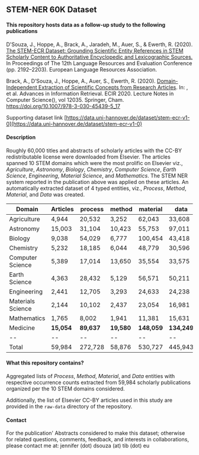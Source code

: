 ## STEM-NER 60K Dataset

#### This repository hosts data as a follow-up study to the following publications

D'Souza, J., Hoppe, A., Brack, A., Jaradeh, M., Auer, S., & Ewerth, R. (2020). [The STEM-ECR Dataset: Grounding Scientific Entity References in STEM Scholarly Content to Authoritative Encyclopedic and Lexicographic Sources.](https://aclanthology.org/2020.lrec-1.268/) In Proceedings of The 12th Language Resources and Evaluation Conference (pp. 2192–2203). European Language Resources Association.

Brack, A., D’Souza, J., Hoppe, A., Auer, S., Ewerth, R. (2020). [Domain-Independent Extraction of Scientific Concepts from Research Articles](https://doi.org/10.1007/978-3-030-45439-5_17). In: , et al. Advances in Information Retrieval. ECIR 2020. Lecture Notes in Computer Science(), vol 12035. Springer, Cham. https://doi.org/10.1007/978-3-030-45439-5_17

Supporting dataset link [https://data.uni-hannover.de/dataset/stem-ecr-v1-0](https://data.uni-hannover.de/dataset/stem-ecr-v1-0)

#### Description

Roughly 60,000 titles and abstracts of scholarly articles with the CC-BY redistributable license were downloaded from Elsevier. The articles spanned 10 STEM domains which were the most prolific on Elsevier viz., *Agriculture*, *Astronomy*, *Biology*, *Chemistry*, *Computer Science*, *Earth Science*, *Engineering*, *Material Science*, and *Mathematics*.
The STEM NER system reported in the publication above was applied on these articles. An automatically extracted dataset of 4 typed entities, viz., *Process*, *Method*, *Material*, and *Data* was created.

| Domain | Articles | process | method | material | data |
| --- | --- | --- | --- | --- | --- |
| Agriculture | 4,944 | 20,532 | 3,252 | 62,043 | 33,608 |
| Astronomy | 15,003 | 31,104 | 10,423 | 55,753 | 97,011 |
| Biology | 9,038 | 54,029 | 6,777 | 100,454 | 43,418 |
| Chemistry | 5,232 | 18,185 | 6,044 | 48,779 | 30,596 |
| Computer Science | 5,389 | 17,014 | 13,650 | 35,554 | 33,575 |
| Earth Science | 4,363 | 28,432 | 5,129 | 56,571 | 50,211 |
| Engineering | 2,441 | 12,705 | 3,293 | 24,633 | 24,238 |
| Materials Science | 2,144 | 10,102 | 2,437 | 23,054 | 16,981 |
| Mathematics | 1,765 | 8,002 | 1,941 | 11,381 | 15,631 |
| Medicine | **15,054** | **89,637** | **19,580** | **148,059** | **134,249** |
| -- | -- | -- | -- | -- | -- |
| Total | 59,984 | 272,728 | 58,876 | 530,727 | 445,943 |

#### What this repository contains?

Aggregated lists of *Process*, *Method*, *Material*, and *Data* entities with respective occurrence counts extracted from 59,984 scholarly publications organized per the 10 STEM domains considered.

Additionally, the list of Elsevier CC-BY articles used in this study are provided in the `raw-data` directory of the repository.

#### Contact

For the publication' Abstracts considered to make this dataset; otherwise for related questions, comments, feedback, and interests in collaborations, please contact me at: jennifer (dot) dsouza (at) tib (dot) eu